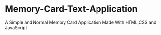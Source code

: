 # Memory-Card-Text-Application
A Simple and Normal Memory Card Application Made With HTML,CSS and JavaScript
